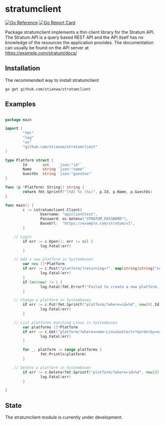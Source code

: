 # stratumclient
[![Go Reference](https://pkg.go.dev/badge/github.com/stianwa/stratumclient.svg)](https://pkg.go.dev/github.com/stianwa/stratumclient) [![Go Report Card](https://goreportcard.com/badge/github.com/stianwa/stratumclient)](https://goreportcard.com/report/github.com/stianwa/stratumclient)

Package stratumclient implements a thin client library for the Stratum
API. The Stratum API is a query based REST API and the API itself has
no knowledge of the resources the application provides. The documentation
can usually be found on the API server at https://example.com/stratum/docs/

Installation
------------

The recommended way to install stratumclient

```
go get github.com/stianwa/stratumclient
```

Examples
--------

```go

package main

import (
        "fmt"
        "log"
        "os"
        "github.com/stianwa/stratumclient"
)

type Platform struct {
        Id       int    `json:"id"`
        Name     string `json:"name"`
        GuestOs  string `json:"guestos"`
}

func (p *Platform) String() string {
        return fmt.Sprintf("[%d] %s (%s)", p.Id, p.Name, p.GuestOs)
}

func main() {
        c := &stratumclient.Client{
                Username: "apiclienttest",
                Password: os.Getenv("STRATUM_PASSWORD"),
                BaseUrl:  "https://example.com/stratum/v1",
        }

	// Login
        if err := c.Open(); err != nil {
                log.Fatal(err)
        }

	// Add a new platform in Systembasen
        var new []*Platform
        if err := c.Post("platform/?returning=*", map[string]string{"name":"Linux new platform"}, &new); err != nil {                                                                   
                log.Fatal(err)
        }
        if len(new) != 1 {
                log.Fatal(fmt.Errorf("Failed to create a new platform, didn't return 1 row"))
        }

	// Change a platform in Systembasen
        if err := c.Put(fmt.Sprintf("platform/?where=id=%d", new[0].Id), map[string]string{"guestos":"LINUX_64"}, nil); err != nil {                                                    
                log.Fatal(err)
        }

	// List platforms matching Linux in Systembasen
        var platforms []*Platform
        if err := c.Get("platform/?where=name~Linux&select=*&orderby=name", &platforms); err != nil {
                log.Fatal(err)
        }

        for _, platform := range platforms {
                fmt.Println(platform)
        }

	// Delete a platform in Systembasen
        if err := c.Delete(fmt.Sprintf("platform/?where=id=%d", new[0].Id), nil, nil); err != nil  {                                                                                    
                log.Fatal(err)
        }

}
```

State
-------
The stratumclient module is currently under development.
